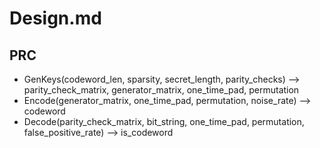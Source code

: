 # Design.md


## PRC
 - GenKeys(codeword_len, sparsity, secret_length, parity_checks) --> parity_check_matrix, generator_matrix, one_time_pad, permutation
 - Encode(generator_matrix, one_time_pad, permutation, noise_rate) --> codeword
 - Decode(parity_check_matrix, bit_string, one_time_pad, permutation, false_positive_rate) --> is_codeword


 ##